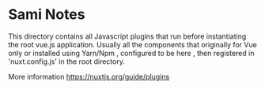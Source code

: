 # Sami Notes

This directory contains all Javascript plugins that   run before instantiating the root vue.js application.
Usually all the components that originally for Vue only or installed using Yarn/Npm , configured to be here , then registered in 'nuxt.config.js' in the root directory.

More information 
https://nuxtjs.org/guide/plugins
 